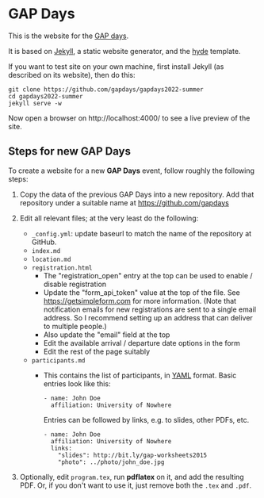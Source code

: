 # GAP Days

This is the website for the [GAP days](https://www.gapdays.de/gapdays2022-summer).

It is based on [Jekyll](https://jekyllrb.com/), a static website generator, and the [hyde](https://github.com/poole/hyde/) template.

If you want to test site on your own machine, first install Jekyll (as described on its website), then do this:

```
git clone https://github.com/gapdays/gapdays2022-summer
cd gapdays2022-summer
jekyll serve -w
```
Now open a browser on http://localhost:4000/ to see a live preview of the site.

## Steps for new GAP Days

To create a website for a new **GAP Days** event, follow roughly the following steps:

1. Copy the data of the previous GAP Days into a new repository.
   Add that repository under a suitable name at https://github.com/gapdays

2. Edit all relevant files; at the very least do the following:
    - `_config.yml`: update baseurl to match the name of the repository at GitHub.
    - `index.md`
    - `location.md`
    - `registration.html`
      - The "registration_open" entry at the top can be used to enable / disable registration
      - Update the "form_api_token" value at the top of the file. See https://getsimpleform.com for more information. (Note that notification emails for new registrations are sent to a single email address. So I recommend setting up an address that can deliver to multiple people.)
      - Also update the "email" field at the top
      - Edit the available arrival / departure date options in the form
      - Edit the rest of the page suitably
    - `participants.md`
      - This contains the list of participants, in [YAML](https://en.wikipedia.org/wiki/YAML) format. Basic entries look like this:

            - name: John Doe
              affiliation: University of Nowhere

         Entries can be followed by links, e.g. to slides, other PDFs, etc.

            - name: John Doe
              affiliation: University of Nowhere
              links:
                "slides": http://bit.ly/gap-worksheets2015
                "photo": ../photo/john_doe.jpg

3. Optionally, edit `program.tex`, run **pdflatex** on it, and add the resulting PDF. Or, if you don't want to use it, just remove both the `.tex` and `.pdf`.
